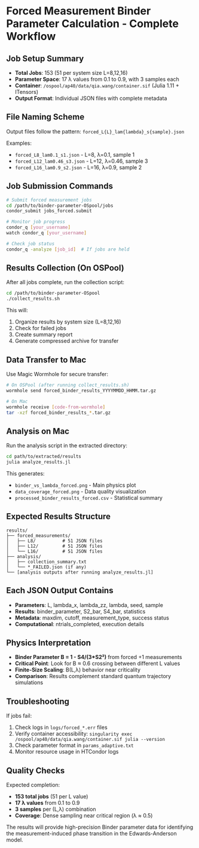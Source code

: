# Forced Measurement Binder Parameter Calculation - Complete Workflow

## Job Setup Summary
- **Total Jobs**: 153 (51 per system size L=8,12,16)
- **Parameter Space**: 17 λ values from 0.1 to 0.9, with 3 samples each
- **Container**: `/ospool/ap40/data/qia.wang/container.sif` (Julia 1.11 + ITensors)
- **Output Format**: Individual JSON files with complete metadata

## File Naming Scheme
Output files follow the pattern: `forced_L{L}_lam{lambda}_s{sample}.json`

Examples:
- `forced_L8_lam0.1_s1.json` - L=8, λ=0.1, sample 1
- `forced_L12_lam0.46_s3.json` - L=12, λ=0.46, sample 3  
- `forced_L16_lam0.9_s2.json` - L=16, λ=0.9, sample 2

## Job Submission Commands

```bash
# Submit forced measurement jobs
cd /path/to/binder-parameter-OSpool/jobs
condor_submit jobs_forced.submit

# Monitor job progress  
condor_q [your_username]
watch condor_q [your_username]

# Check job status
condor_q -analyze [job_id]  # If jobs are held
```

## Results Collection (On OSPool)

After all jobs complete, run the collection script:
```bash
cd /path/to/binder-parameter-OSpool
./collect_results.sh
```

This will:
1. Organize results by system size (L=8,12,16)
2. Check for failed jobs
3. Create summary report
4. Generate compressed archive for transfer

## Data Transfer to Mac

Use Magic Wormhole for secure transfer:
```bash
# On OSPool (after running collect_results.sh)
wormhole send forced_binder_results_YYYYMMDD_HHMM.tar.gz

# On Mac
wormhole receive [code-from-wormhole]
tar -xzf forced_binder_results_*.tar.gz
```

## Analysis on Mac

Run the analysis script in the extracted directory:
```bash
cd path/to/extracted/results
julia analyze_results.jl
```

This generates:
- `binder_vs_lambda_forced.png` - Main physics plot
- `data_coverage_forced.png` - Data quality visualization  
- `processed_binder_results_forced.csv` - Statistical summary

## Expected Results Structure

```
results/
├── forced_measurements/
│   ├── L8/          # 51 JSON files  
│   ├── L12/         # 51 JSON files
│   └── L16/         # 51 JSON files
├── analysis/
│   ├── collection_summary.txt
│   └── *_FAILED.json (if any)
└── [analysis outputs after running analyze_results.jl]
```

## Each JSON Output Contains
- **Parameters**: L, lambda_x, lambda_zz, lambda, seed, sample
- **Results**: binder_parameter, S2_bar, S4_bar, statistics
- **Metadata**: maxdim, cutoff, measurement_type, success status
- **Computational**: ntrials_completed, execution details

## Physics Interpretation
- **Binder Parameter B = 1 - S4/(3*S2²)** from forced +1 measurements
- **Critical Point**: Look for B ≈ 0.6 crossing between different L values
- **Finite-Size Scaling**: B(L,λ) behavior near criticality
- **Comparison**: Results complement standard quantum trajectory simulations

## Troubleshooting

If jobs fail:
1. Check logs in `logs/forced_*.err` files
2. Verify container accessibility: `singularity exec /ospool/ap40/data/qia.wang/container.sif julia --version`
3. Check parameter format in `params_adaptive.txt`
4. Monitor resource usage in HTCondor logs

## Quality Checks

Expected completion:
- **153 total jobs** (51 per L value)
- **17 λ values** from 0.1 to 0.9  
- **3 samples** per (L,λ) combination
- **Coverage**: Dense sampling near critical region (λ ≈ 0.5)

The results will provide high-precision Binder parameter data for identifying the measurement-induced phase transition in the Edwards-Anderson model.